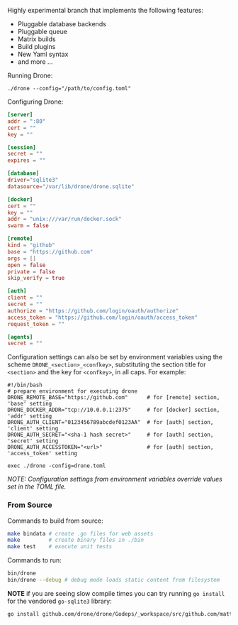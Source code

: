 Highly experimental branch that implements the following features:

* Pluggable database backends
* Pluggable queue
* Matrix builds
* Build plugins
* New Yaml syntax
* and more ...

Running Drone:

```
./drone --config="/path/to/config.toml"
```

Configuring Drone:

```toml
[server]
addr = ":80"
cert = ""
key = ""

[session]
secret = ""
expires = ""

[database]
driver="sqlite3"
datasource="/var/lib/drone/drone.sqlite"

[docker]
cert = ""
key = ""
addr = "unix:///var/run/docker.sock"
swarm = false

[remote]
kind = "github"
base = "https://github.com"
orgs = []
open = false
private = false
skip_verify = true

[auth]
client = ""
secret = ""
authorize = "https://github.com/login/oauth/authorize"
access_token = "https://github.com/login/oauth/access_token"
request_token = ""

[agents]
secret = ""
```

Configuration settings can also be set by environment variables using the scheme
`DRONE_<section>_<confkey>`, substituting the section title for `<section>` and
the key for `<confkey>`, in all caps. For example:

```shell
#!/bin/bash
# prepare environment for executing drone
DRONE_REMOTE_BASE="https://github.com"      # for [remote] section, 'base' setting
DRONE_DOCKER_ADDR="tcp://10.0.0.1:2375"     # for [docker] section, 'addr' setting
DRONE_AUTH_CLIENT="0123456789abcdef0123AA"  # for [auth] section, 'client' setting
DRONE_AUTH_SECRET="<sha-1 hash secret>"     # for [auth] section, 'secret' setting
DRONE_AUTH_ACCESSTOKEN="<url>"              # for [auth] section, 'access_token' setting

exec ./drone -config=drone.toml
```

_NOTE: Configuration settings from environment variables override values set in
the TOML file._


### From Source

Commands to build from source:

```sh
make bindata # create .go files for web assets
make         # create binary files in ./bin
make test    # execute unit tests
```

Commands to run:

```sh
bin/drone
bin/drone --debug # debug mode loads static content from filesystem
```

**NOTE** if you are seeing slow compile times you can try running `go install`
for the vendored `go-sqlite3` library:

```sh
go install github.com/drone/drone/Godeps/_workspace/src/github.com/mattn/go-sqlite3
```
